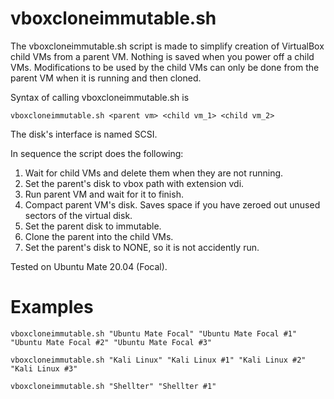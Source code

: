 # vboxcloneimmutable.sh

The vboxcloneimmutable.sh script is made to simplify creation of VirtualBox child VMs from a parent VM. Nothing is saved when you power off a child VMs. Modifications to be used by the child VMs can only be done from the parent VM when it is running and then cloned.

Syntax of calling vboxcloneimmutable.sh is
```
vboxcloneimmutable.sh <parent vm> <child vm_1> <child vm_2> 
```

The disk's interface is named SCSI.

In sequence the script does the following:
1) Wait for child VMs and delete them when they are not running.
2) Set the parent's disk to vbox path with extension vdi.
3) Run parent VM and wait for it to finish.
4) Compact parent VM's disk. Saves space if you have zeroed out unused sectors of the virtual disk.
5) Set the parent disk to immutable.
6) Clone the parent into the child VMs.
7) Set the parent's disk to NONE, so it is not accidently run.

Tested on Ubuntu Mate 20.04 (Focal).

# Examples
```
vboxcloneimmutable.sh "Ubuntu Mate Focal" "Ubuntu Mate Focal #1" "Ubuntu Mate Focal #2" "Ubuntu Mate Focal #3"
```

```
vboxcloneimmutable.sh "Kali Linux" "Kali Linux #1" "Kali Linux #2" "Kali Linux #3"
```

```
vboxcloneimmutable.sh "Shellter" "Shellter #1"
```

